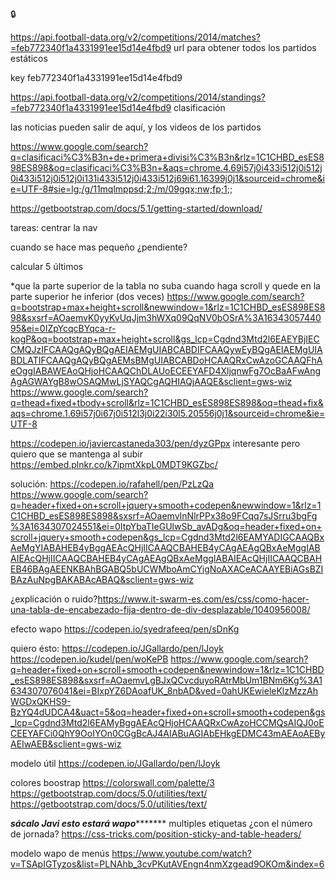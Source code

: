 🔒
 
 
https://api.football-data.org/v2/competitions/2014/matches?=feb772340f1a4331991ee15d14e4fbd9
url para obtener todos los partidos estáticos
 
key
feb772340f1a4331991ee15d14e4fbd9
 
 
https://api.football-data.org/v2/competitions/2014/standings?=feb772340f1a4331991ee15d14e4fbd9
clasificación
 
las noticias pueden salir de aquí, y los videos de los partidos
 
https://www.google.com/search?q=clasificaci%C3%B3n+de+primera+divisi%C3%B3n&rlz=1C1CHBD_esES898ES898&oq=clasificaci%C3%B3n+&aqs=chrome.4.69i57j0i433i512j0i512j0i433i512j0i512j0i131i433i512j0i433i512j69i61.16399j0j1&sourceid=chrome&ie=UTF-8#sie=lg;/g/11mqlmppsd;2;/m/09gqx;nw;fp;1;;
 
https://getbootstrap.com/docs/5.1/getting-started/download/



tareas: 
centrar la nav

cuando se hace mas pequeño ¿pendiente?

calcular 5 últimos



*que la parte superior de la tabla no suba cuando haga scroll
y quede en la parte superior he inferior (dos veces)
https://www.google.com/search?q=bootstrap+max+height+scroll&newwindow=1&rlz=1C1CHBD_esES898ES898&sxsrf=AOaemvK0yyKvUqJjm3hWXq09QqNV0bOSrA%3A1634305744095&ei=0IZpYcqcBYqca-r-kogP&oq=bootstrap+max+height+scroll&gs_lcp=Cgdnd3Mtd2l6EAEYBjIECCMQJzIFCAAQgAQyBQgAEIAEMgUIABCABDIFCAAQywEyBQgAEIAEMgUIABDLATIFCAAQgAQyBQgAEMsBMgUIABCABDoHCAAQRxCwAzoGCAAQFhAeOggIABAWEAoQHjoHCAAQChDLAUoECEEYAFD4XljqnwFg7OcBaAFwAngAgAGWAYgB8wOSAQMwLjSYAQCgAQHIAQjAAQE&sclient=gws-wiz
https://www.google.com/search?q=thead+fixed+tbody+scroll&rlz=1C1CHBD_esES898ES898&oq=thead+fix&aqs=chrome.1.69i57j0i67j0i512l3j0i22i30l5.20556j0j1&sourceid=chrome&ie=UTF-8

https://codepen.io/javiercastaneda303/pen/dyzGPpx interesante pero quiero que se mantenga al subir
https://embed.plnkr.co/k7ipmtXkpL0MDT9KGZbc/




solución: https://codepen.io/rafahell/pen/PzLzQa
https://www.google.com/search?q=header+fixed+on+scroll+jquery+smooth+codepen&newwindow=1&rlz=1C1CHBD_esES898ES898&sxsrf=AOaemvInNlrPPx38o9FCqq7sJSrru3bgFg%3A1634307024551&ei=0ItpYbaTIeGUlwSb_avADg&oq=header+fixed+on+scroll+jquery+smooth+codepen&gs_lcp=Cgdnd3Mtd2l6EAMYADIGCAAQBxAeMgYIABAHEB4yBggAEAcQHjIICAAQCBAHEB4yCAgAEAgQBxAeMggIABAIEAcQHjIICAAQCBAHEB4yCAgAEAgQBxAeMggIABAIEAcQHjIICAAQCBAHEB46BAgAEENKBAhBGABQ5bUCWMboAmCYigNoAXACeACAAYEBiAGsBZIBAzAuNpgBAKABAcABAQ&sclient=gws-wiz


¿explicación o ruido?https://www.it-swarm-es.com/es/css/como-hacer-una-tabla-de-encabezado-fija-dentro-de-div-desplazable/1040956008/


efecto wapo https://codepen.io/syedrafeeq/pen/sDnKg

quiero ésto:
https://codepen.io/JGallardo/pen/lJoyk
https://codepen.io/kudel/pen/woKePB
https://www.google.com/search?q=header+fixed+on+scroll+smooth+codepen&newwindow=1&rlz=1C1CHBD_esES898ES898&sxsrf=AOaemvLgBJxQCvcduyoRAtrMbUm1BNm6Kg%3A1634307076041&ei=BIxpYZ6DAoafUK_8nbAD&ved=0ahUKEwieleKlzMzzAhWGDxQKHS9-BzYQ4dUDCA4&uact=5&oq=header+fixed+on+scroll+smooth+codepen&gs_lcp=Cgdnd3Mtd2l6EAMyBggAEAcQHjoHCAAQRxCwAzoHCCMQsAIQJ0oECEEYAFCi0QhY9OoIYOn0CGgBcAJ4AIABuAGIAbEHkgEDMC43mAEAoAEByAEIwAEB&sclient=gws-wiz


modelo útil 
https://codepen.io/JGallardo/pen/lJoyk


colores boostrap https://colorswall.com/palette/3
https://getbootstrap.com/docs/5.0/utilities/text/
https://getbootstrap.com/docs/5.0/utilities/text/

***sácalo Javi esto estará wapo**********
multiples etiquetas ¿con el número de jornada?
https://css-tricks.com/position-sticky-and-table-headers/


modelo wapo de menús
https://www.youtube.com/watch?v=TSApIGTyzos&list=PLNAhb_3cvPKutAVEngn4nmXzgead9OKOm&index=6

